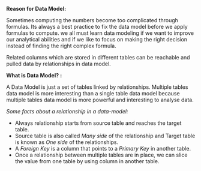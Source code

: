 **Reason for Data Model:**

Sometimes computing the numbers become too complicated through formulas. Its always a best practice to fix the data model before we apply formulas to compute. we all must learn data modeling if we want to improve our analytical abilities and if we like to focus on making the right decision instead of finding the right complex formula. 

Related columns which are stored in different tables can be reachable and pulled data by relationships in data model.

**What is Data Model? :**

A Data Model is just a set of tables linked by relationships. Multiple tables data model is more interesting than a single table data model because multiple tables data model is more powerful and interesting to analyse data.
  
  _Some facts about a relationship in a data-model:_
  * Always relationship starts from source table and reaches the target table.
  * Source table is also called _Many side_ of the relationship and Target table is known as _One side_ of the relationships. 
  * A _Foreign Key_ is a column that points to a _Primary Key_ in another table. 
  * Once a relationship between multiple tables are in place, we can slice the value from one table by using column in another table. 
